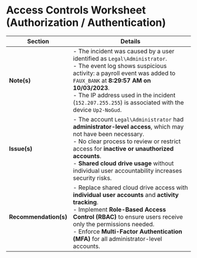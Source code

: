 # Access Controls Worksheet (Authorization / Authentication)

| **Section**      | **Details** |
|------------------|-------------|
| **Note(s)**      | - The incident was caused by a user identified as `Legal\Administrator`. <br> - The event log shows suspicious activity: a payroll event was added to `FAUX_BANK` at **8:29:57 AM on 10/03/2023**. <br> - The IP address used in the incident (`152.207.255.255`) is associated with the device `Up2-NoGud`. |
| **Issue(s)**     | - The account `Legal\Administrator` had **administrator-level access**, which may not have been necessary. <br> - No clear process to review or restrict access for **inactive or unauthorized accounts**. <br> - **Shared cloud drive usage** without individual user accountability increases security risks. |
| **Recommendation(s)** | - Replace shared cloud drive access with **individual user accounts** and **activity tracking**. <br> - Implement **Role-Based Access Control (RBAC)** to ensure users receive only the permissions needed. <br> - Enforce **Multi-Factor Authentication (MFA)** for all administrator-level accounts. |
